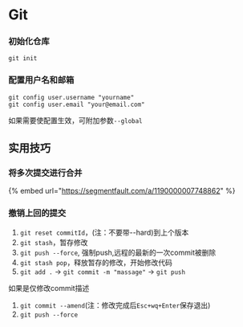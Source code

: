 # Git

### 初始化仓库

```text
git init
```

### 配置用户名和邮箱

```text
git config user.username "yourname"
git config user.email "your@email.com"
```

如果需要使配置生效，可附加参数`--global`

## 实用技巧

### 将多次提交进行合并

{% embed url="https://segmentfault.com/a/1190000007748862" %}

### 撤销上回的提交

1. `git reset commitId`，\(注：不要带--hard\)到上个版本  
2. `git stash`，暂存修改  
3. `git push --force`, 强制push,远程的最新的一次commit被删除  
4. `git stash pop`，释放暂存的修改，开始修改代码  
5. `git add .` -&gt; `git commit -m "massage"` -&gt; `git push`

如果是仅修改commit描述

1. `git commit --amend`\(注：修改完成后`Esc+wq+Enter`保存退出\)  
2. `git push --force`

